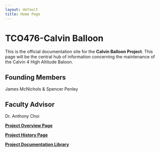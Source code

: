 ```yaml
---
layout: default
title: Home Page
---
```


# TCO476-Calvin Balloon

This is the official documentation site for the **Calvin Balloon Project**. This page will be the central hub of information concerning the maintenance of the Calvin 4 High Altitude Baloon.

## Founding Members ##
James McNichols 
&
Spencer Penley

## Faculty Advisor ##
Dr. Anthony Choi

**[Project Overview Page](https://coleturner95.github.io/TCO476-CalvinBalloon/ProjectOverview/)**

**[Project History Page](https://coleturner95.github.io/TCO476-CalvinBalloon/ProjectHistory/)**

**[Project Documentation Library](https://coleturner95.github.io/TCO476-CalvinBalloon/Project%20Documentation%20Library.html)**






